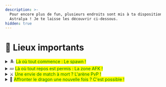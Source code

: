 ```yaml
---
description: >-
  Pour encore plus de fun, plusieurs endroits sont mis à ta disposition sur
  Astralya ! Je te laisse les découvrir ci-dessous.
hidden: true
---
```


# 📍 Lieux importants



<details>

<summary>🏝️ <mark style="color:green;">Là où tout commence : Le spawn !</mark> </summary>

Véritable **cœur du serveur**, le spawn est l'endroit où tout commence et où tout converge. Que tu sois nouveau joueur ou vétéran, c'est ici que tu trouveras les lieux les plus importants pour ton aventure.

Zones clés :

* Caisses : <mark style="color:red;">`/caisses`</mark>
* Coffre vote : <mark style="color:red;">`/vote`</mark>
* Zone piñata : <mark style="color:red;">`/pinata`</mark><sup><mark style="color:$info;">1<mark style="color:$info;"></sup>

- Casino : <mark style="color:red;">`/casino`</mark><sup><mark style="color:$info;">2<mark style="color:$info;"></sup>&#x20;
- Coffrets : <mark style="color:red;">`/tickets`</mark>, <mark style="color:red;">`/coffrets`</mark>
- Arènes de duels : <mark style="color:red;">`/duel`</mark> (Bientôt de retour !😲)
- Cookieclicker : <mark style="color:red;">`/cookieclicker`</mark>
- Zone de [mariage](https://wiki.walyverse.fr/gameplay/astralya/mariages) : <mark style="color:red;">`/alliance`</mark> \
  \
  **Le spawn est aussi le point de rassemblement lors des grands évènements et le meilleur endroit pour croiser d'autres joueurs.**&#x20;

<sup><sub>1<sub></sup> <sup><sub>: Deux votes journaliers sont nécessaires pour rentrer dans l'arène et participer à la piñata en cours.<sub></sup> \
<sup><sub>2 : Il est nécessaire d'avoir une heure de jeu pour pouvoir jouer au casino.<sub></sup>

</details>

<details>

<summary>💤 <mark style="color:green;">Là où tout repos est permis : La zone AFK !</mark> </summary>

Ici, le temps travaille pour toi : chaque minute passée dans la zone <mark style="color:red;">`/afk`</mark> te rapporte **+1 jeton AFK** et ce, jusqu'à **50 000 !** \
Échange-les au <mark style="color:red;">`/afkshop`</mark> contre des récompenses utiles : articles boutique, fly temporaire, tickets, oeufs... et bien plus.

Tu n'es pas obligé d'y être AFK : explore la map, découvre ses recoins ou teste tes talents en jump.&#x20;

</details>

<details>

<summary>⚔️ <mark style="color:green;">Une envie de match à mort ? L'arène PvP !</mark></summary>

Bien que le PvP ne soit **absolument pas** au cœur du serveur, une arène <mark style="color:red;">`/pvp`</mark> est disponible pour ceux qui le souhaitent.

&#x20;**Informations**&#x20;

* Version PvP : **1.8**
* Alliances : **Interdites** & **Sanctionnables**&#x20;
* Déconnexion en combat : **Interdit -> Inv. effacé**
* Aucun remboursement de stuff en cas de perte.

</details>

<details>

<summary>🐲 <mark style="color:green;">Affronter le dragon une nouvelle fois ? C'est possible !</mark> </summary>

La commande <mark style="color:red;">`/draco`</mark> te téléporte dans une super dimension et te donne le pouvoir de faire spawn le dragon, nommé Draco.\
\
Pour le faire spawn, il te faudra juste parler à <mark style="color:purple;">Norium</mark> en ayant :

* [Grade](https://wiki.walyverse.fr/gameplay/astralya/grades) <mark style="color:green;">Matelot</mark>&#x20;
* 4 Cristaux de l'End
* 10 000$&#x20;

Une fois le dragon tué, le joueur l'ayant fait spawn récupère un fragment. Au bout de deux fragments, il est possible d'acheter une clé ouvrant la caisse Draconique !&#x20;

</details>
